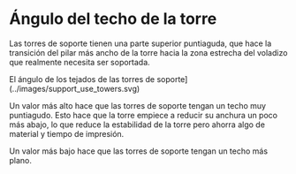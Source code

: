 Ángulo del techo de la torre
====
Las torres de soporte tienen una parte superior puntiaguda, que hace la transición del pilar más ancho de la torre hacia la zona estrecha del voladizo que realmente necesita ser soportada.

El ángulo de los tejados de las torres de soporte](../images/support_use_towers.svg)

Un valor más alto hace que las torres de soporte tengan un techo muy puntiagudo. Esto hace que la torre empiece a reducir su anchura un poco más abajo, lo que reduce la estabilidad de la torre pero ahorra algo de material y tiempo de impresión.

Un valor más bajo hace que las torres de soporte tengan un techo más plano.